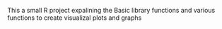 This a small R project expalining the Basic library functions and various functions to create visualizal plots and graphs 
